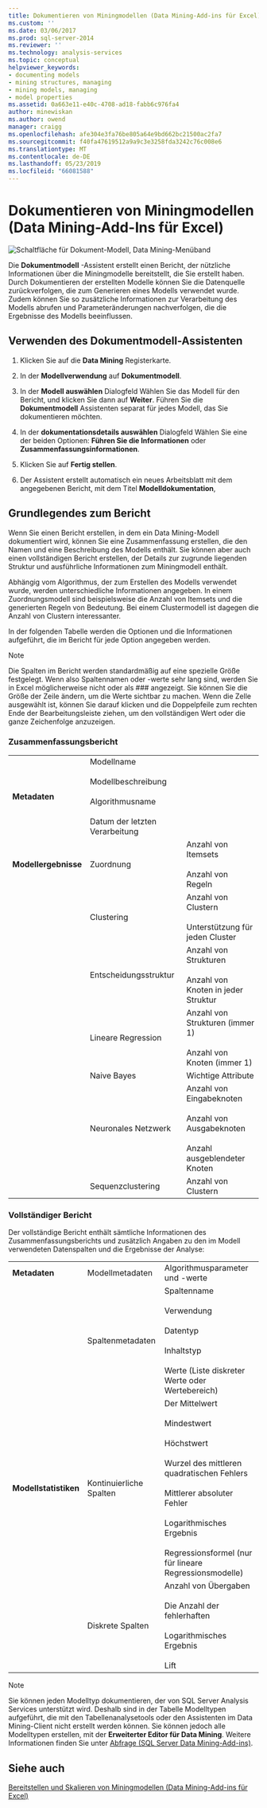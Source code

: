 ```yaml
---
title: Dokumentieren von Miningmodellen (Data Mining-Add-ins für Excel) | Microsoft-Dokumentation
ms.custom: ''
ms.date: 03/06/2017
ms.prod: sql-server-2014
ms.reviewer: ''
ms.technology: analysis-services
ms.topic: conceptual
helpviewer_keywords:
- documenting models
- mining structures, managing
- mining models, managing
- model properties
ms.assetid: 0a663e11-e40c-4708-ad18-fabb6c976fa4
author: minewiskan
ms.author: owend
manager: craigg
ms.openlocfilehash: afe304e3fa76be805a64e9bd662bc21500ac2fa7
ms.sourcegitcommit: f40fa47619512a9a9c3e3258fda3242c76c008e6
ms.translationtype: MT
ms.contentlocale: de-DE
ms.lasthandoff: 05/23/2019
ms.locfileid: "66081588"
---
```

# <a name="documenting-mining-models-data-mining-add-ins-for-excel"></a>Dokumentieren von Miningmodellen (Data Mining-Add-Ins für Excel)
  ![Schaltfläche für Dokument-Modell, Data Mining-Menüband](media/dmc-docmodel.gif "Dokumentmodell-Schaltfläche, Data Mining-Menüband")  
  
 Die **Dokumentmodell** -Assistent erstellt einen Bericht, der nützliche Informationen über die Miningmodelle bereitstellt, die Sie erstellt haben. Durch Dokumentieren der erstellten Modelle können Sie die Datenquelle zurückverfolgen, die zum Generieren eines Modells verwendet wurde. Zudem können Sie so zusätzliche Informationen zur Verarbeitung des Modells abrufen und Parameteränderungen nachverfolgen, die die Ergebnisse des Modells beeinflussen.  
  
## <a name="using-the-document-model-wizard"></a>Verwenden des Dokumentmodell-Assistenten  
  
1.  Klicken Sie auf die **Data Mining** Registerkarte.  
  
2.  In der **Modellverwendung** auf **Dokumentmodell**.  
  
3.  In der **Modell auswählen** Dialogfeld Wählen Sie das Modell für den Bericht, und klicken Sie dann auf **Weiter**. Führen Sie die **Dokumentmodell** Assistenten separat für jedes Modell, das Sie dokumentieren möchten.  
  
4.  In der **dokumentationsdetails auswählen** Dialogfeld Wählen Sie eine der beiden Optionen: **Führen Sie die Informationen** oder **Zusammenfassungsinformationen**.  
  
5.  Klicken Sie auf **Fertig stellen**.  
  
6.  Der Assistent erstellt automatisch ein neues Arbeitsblatt mit dem angegebenen Bericht, mit dem Titel **Modelldokumentation**,  
  
## <a name="understanding-the-report"></a>Grundlegendes zum Bericht  
 Wenn Sie einen Bericht erstellen, in dem ein Data Mining-Modell dokumentiert wird, können Sie eine Zusammenfassung erstellen, die den Namen und eine Beschreibung des Modells enthält. Sie können aber auch einen vollständigen Bericht erstellen, der Details zur zugrunde liegenden Struktur und ausführliche Informationen zum Miningmodell enthält.  
  
 Abhängig vom Algorithmus, der zum Erstellen des Modells verwendet wurde, werden unterschiedliche Informationen angegeben. In einem Zuordnungsmodell sind beispielsweise die Anzahl von Itemsets und die generierten Regeln von Bedeutung. Bei einem Clustermodell ist dagegen die Anzahl von Clustern interessanter.  
  
 In der folgenden Tabelle werden die Optionen und die Informationen aufgeführt, die im Bericht für jede Option angegeben werden.  
  
> [!NOTE]  
>  Die Spalten im Bericht werden standardmäßig auf eine spezielle Größe festgelegt. Wenn also Spaltennamen oder -werte sehr lang sind, werden Sie in Excel möglicherweise nicht oder als ### angezeigt. Sie können Sie die Größe der Zeile ändern, um die Werte sichtbar zu machen. Wenn die Zelle ausgewählt ist, können Sie darauf klicken und die Doppelpfeile zum rechten Ende der Bearbeitungsleiste ziehen, um den vollständigen Wert oder die ganze Zeichenfolge anzuzeigen.  
  
### <a name="summary-report"></a>Zusammenfassungsbericht  
  
||||  
|-|-|-|  
|**Metadaten**|Modellname<br /><br /> Modellbeschreibung<br /><br /> Algorithmusname<br /><br /> Datum der letzten Verarbeitung||  
|**Modellergebnisse**|Zuordnung|Anzahl von Itemsets<br /><br /> Anzahl von Regeln|  
||Clustering|Anzahl von Clustern<br /><br /> Unterstützung für jeden Cluster|  
||Entscheidungsstruktur|Anzahl von Strukturen<br /><br /> Anzahl von Knoten in jeder Struktur|  
||Lineare Regression|Anzahl von Strukturen (immer 1)<br /><br /> Anzahl von Knoten (immer 1)|  
||Naive Bayes|Wichtige Attribute|  
||Neuronales Netzwerk|Anzahl von Eingabeknoten<br /><br /> Anzahl von Ausgabeknoten<br /><br /> Anzahl ausgeblendeter Knoten|  
||Sequenzclustering|Anzahl von Clustern|  
  
### <a name="complete-report"></a>Vollständiger Bericht  
 Der vollständige Bericht enthält sämtliche Informationen des Zusammenfassungsberichts und zusätzlich Angaben zu den im Modell verwendeten Datenspalten und die Ergebnisse der Analyse:  
  
||||  
|-|-|-|  
|**Metadaten**|Modellmetadaten|Algorithmusparameter und -werte|  
||Spaltenmetadaten|Spaltenname<br /><br /> Verwendung<br /><br /> Datentyp<br /><br /> Inhaltstyp<br /><br /> Werte (Liste diskreter Werte oder Wertebereich)|  
|**Modellstatistiken**|Kontinuierliche Spalten|Der Mittelwert<br /><br /> Mindestwert<br /><br /> Höchstwert<br /><br /> Wurzel des mittleren quadratischen Fehlers<br /><br /> Mittlerer absoluter Fehler<br /><br /> Logarithmisches Ergebnis<br /><br /> Regressionsformel (nur für lineare Regressionsmodelle)|  
||Diskrete Spalten|Anzahl von Übergaben<br /><br /> Die Anzahl der fehlerhaften<br /><br /> Logarithmisches Ergebnis<br /><br /> Lift|  
  
> [!NOTE]  
>  Sie können jeden Modelltyp dokumentieren, der von SQL Server Analysis Services unterstützt wird. Deshalb sind in der Tabelle Modelltypen aufgeführt, die mit den Tabellenanalysetools oder den Assistenten im Data Mining-Client nicht erstellt werden können. Sie können jedoch alle Modelltypen erstellen, mit der **Erweiterter Editor für Data Mining**. Weitere Informationen finden Sie unter [Abfrage &#40;SQL Server Data Mining-Add-ins&#41;](query-sql-server-data-mining-add-ins.md).  
  
## <a name="see-also"></a>Siehe auch  
 [Bereitstellen und Skalieren von Miningmodellen &#40;Data Mining-Add-ins für Excel&#41;](deploying-and-scaling-mining-models-data-mining-add-ins-for-excel.md)  
  
  
